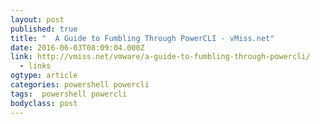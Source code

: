 ```yaml
---
layout: post 
published: true 
title: "  A Guide to Fumbling Through PowerCLI - vMiss.net" 
date: 2016-06-03T08:09:04.000Z 
link: http://vmiss.net/vmware/a-guide-to-fumbling-through-powercli/ 
  - links
ogtype: article 
categories: powershell powercli
tags:  powershell powercli
bodyclass: post 
---
```



